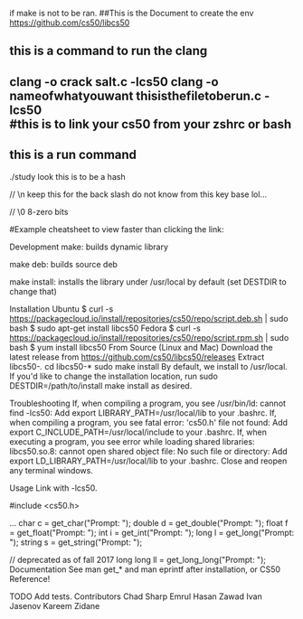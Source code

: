 if make is not to be ran. 
##This is the Document to create the env 
https://github.com/cs50/libcs50

## this is a command to run the clang 
clang -o crack  salt.c -lcs50
clang -o nameofwhatyouwant  thisisthefiletoberun.c -lcs50   
#this is to link your cs50 from your zshrc or bash
---------------
## this is a run command 
./study look this is to be a hash

//   \n keep this for the back slash do not know from this key base lol... 


//   \0 8-zero bits 



#Example cheatsheet to view faster than clicking the link: 

Development
make: builds dynamic library

make deb: builds source deb

make install: installs the library under /usr/local by default (set DESTDIR to change that)

Installation
Ubuntu
$ curl -s https://packagecloud.io/install/repositories/cs50/repo/script.deb.sh | sudo bash
$ sudo apt-get install libcs50
Fedora
$ curl -s https://packagecloud.io/install/repositories/cs50/repo/script.rpm.sh | sudo bash
$ yum install libcs50
From Source (Linux and Mac)
Download the latest release from https://github.com/cs50/libcs50/releases
Extract libcs50-*.*
cd libcs50-*
sudo make install
By default, we install to /usr/local. If you'd like to change the installation location, run sudo DESTDIR=/path/to/install make install as desired.

Troubleshooting
If, when compiling a program, you see /usr/bin/ld: cannot find -lcs50: Add export LIBRARY_PATH=/usr/local/lib to your .bashrc.
If, when compiling a program, you see fatal error: 'cs50.h' file not found: Add export C_INCLUDE_PATH=/usr/local/include to your .bashrc.
If, when executing a program, you see error while loading shared libraries: libcs50.so.8: cannot open shared object file: No such file or directory: Add export LD_LIBRARY_PATH=/usr/local/lib to your .bashrc.
Close and reopen any terminal windows.

Usage
Link with -lcs50.

#include <cs50.h>

...
char c = get_char("Prompt: ");
double d = get_double("Prompt: ");
float f = get_float("Prompt: ");
int i = get_int("Prompt: ");
long l = get_long("Prompt: ");
string s = get_string("Prompt: ");

// deprecated as of fall 2017
long long ll = get_long_long("Prompt: ");
Documentation
See man get_* and man eprintf after installation, or CS50 Reference!

TODO
Add tests.
Contributors
Chad Sharp
Emrul Hasan Zawad
Ivan Jasenov
Kareem Zidane
